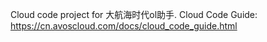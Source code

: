 Cloud code project for 大航海时代ol助手. Cloud Code Guide: https://cn.avoscloud.com/docs/cloud_code_guide.html